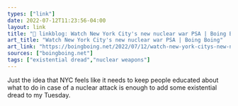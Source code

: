 ```yaml
---
types: ["link"]
date: 2022-07-12T11:23:56-04:00
layout: link
title: "🔗 linkblog: Watch New York City's new nuclear war PSA | Boing Boing'"
art_title: "Watch New York City's new nuclear war PSA | Boing Boing"
art_link: "https://boingboing.net/2022/07/12/watch-new-york-citys-new-nuclear-war-psa.html"
sources: ["boingboing.net"]
tags: ["existential dread","nuclear weapons"]
---
```

Just the idea that NYC feels like it needs to keep people educated about what to do in case of a nuclear attack is enough to add some existential dread to my Tuesday.
 
